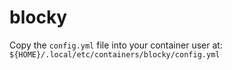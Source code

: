 # blocky

Copy the `config.yml` file into your container user at:  
`${HOME}/.local/etc/containers/blocky/config.yml`

